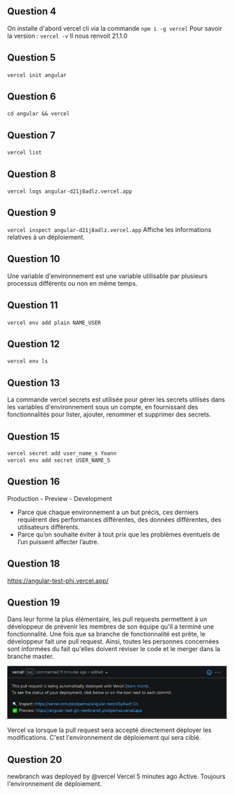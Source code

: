 ## Question 4
On installe d'abord vercel cli via la commande
`npm i -g vercel`
Pour savoir la version : `vercel -v`
Il nous renvoit 21.1.0

## Question 5
`vercel init angular`

## Question 6
`cd angular && vercel`

## Question 7
`vercel list`

## Question 8
`vercel logs angular-d21j8adlz.vercel.app`

## Question 9
`vercel inspect angular-d21j8adlz.vercel.app`
Affiche les informations relatives à un déploiement.

## Question 10
Une variable d'environnement est une variable utilisable par plusieurs processus différents ou non en même temps.

## Question 11
`vercel env add plain NAME_USER`

## Question 12
`vercel env ls`

## Question 13
La commande vercel secrets est utilisée pour gérer les secrets utilisés dans les variables d'environnement sous un compte, en fournissant des fonctionnalités pour lister, ajouter, renommer et supprimer des secrets.

## Question 15
```
vercel secret add user_name_s Yoann
vercel env add secret USER_NAME_S
```

## Question 16
Production - Preview - Development
- Parce que chaque environnement a un but précis, ces derniers requièrent des performances différentes, des données différentes, des utilisateurs différents.
- Parce qu’on souhaite éviter à tout prix que les problèmes éventuels de l’un puissent affecter l’autre.

## Question 18
https://angular-test-phi.vercel.app/

## Question 19
Dans leur forme la plus élémentaire, les pull requests permettent à un développeur de prévenir les membres de son équipe qu'il a terminé une fonctionnalité. Une fois que sa branche de fonctionnalité est prête, le développeur fait une pull request. Ainsi, toutes les personnes concernées sont informées du fait qu'elles doivent réviser le code et le merger dans la branche master.

![capture](https://github.com/PlodPemss/angular-test/blob/master/capture.PNG)

Vercel va lorsque la pull request sera accepté directement déployer les modifications. C'est l'environnement de déploiement qui sera ciblé.

## Question 20
newbranch was deployed by @vercel Vercel 5 minutes ago Active.
Toujours l'environnement de déploiement.
